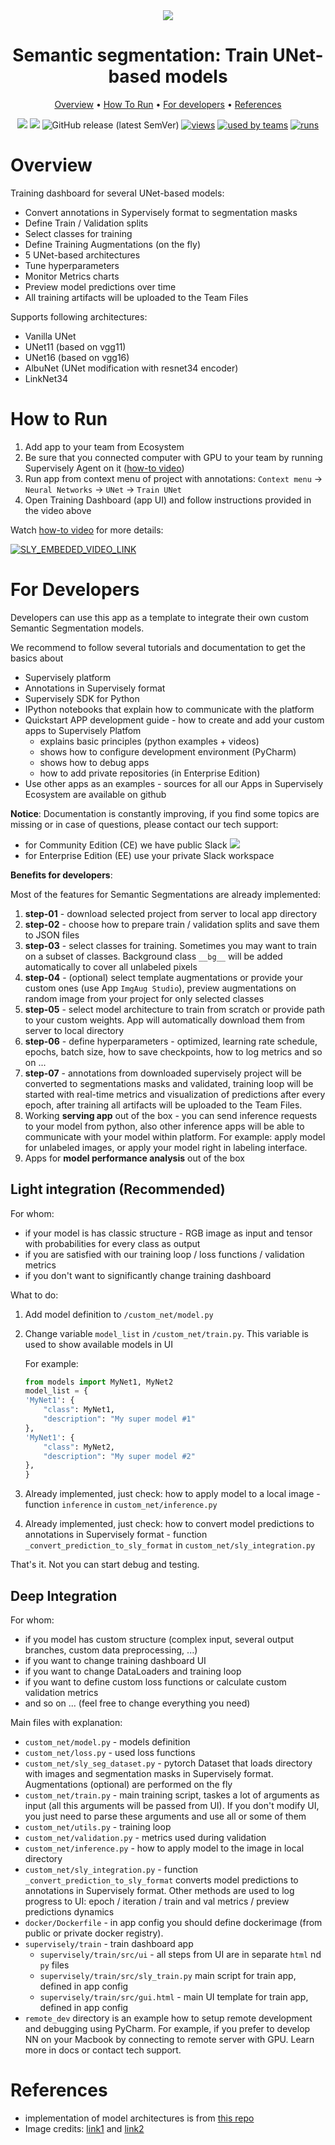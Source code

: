 <div align="center" markdown>
<img src="https://i.imgur.com/vh6d26z.png"/>

# Semantic segmentation: Train UNet-based models 

<p align="center">
  <a href="#Overview">Overview</a> •
  <a href="#How-To-Run">How To Run</a> •
  <a href="#For-Developers">For developers</a> •
  <a href="#References">References</a>
</p>


[![](https://img.shields.io/badge/supervisely-ecosystem-brightgreen)](https://ecosystem.supervise.ly/apps/supervisely-ecosystem/unet/supervisely/train)
[![](https://img.shields.io/badge/slack-chat-green.svg?logo=slack)](https://supervise.ly/slack)
![GitHub release (latest SemVer)](https://img.shields.io/github/v/release/supervisely-ecosystem/unet)
[![views](https://app.supervise.ly/public/api/v3/ecosystem.counters?repo=supervisely-ecosystem/unet/supervisely/train&counter=views&label=views)](https://supervise.ly)
[![used by teams](https://app.supervise.ly/public/api/v3/ecosystem.counters?repo=supervisely-ecosystem/unet/supervisely/serve&counter=downloads&label=used%20by%20teams)](https://supervise.ly)
[![runs](https://app.supervise.ly/public/api/v3/ecosystem.counters?repo=supervisely-ecosystem/unet/supervisely/train&counter=runs&label=runs&123)](https://supervise.ly)

</div>

# Overview

Training dashboard for several UNet-based models:
- Convert annotations in Sypervisely format to segmentation masks
- Define Train / Validation splits
- Select classes for training
- Define Training Augmentations (on the fly)
- 5 UNet-based architectures
- Tune hyperparameters
- Monitor Metrics charts
- Preview model predictions over time
- All training artifacts will be uploaded to the Team Files

Supports following architectures: 
- Vanilla UNet
- UNet11 (based on vgg11)
- UNet16 (based on vgg16)
- AlbuNet (UNet modification with resnet34 encoder)
- LinkNet34


# How to Run
1. Add app to your team from Ecosystem
2. Be sure that you connected computer with GPU to your team by running Supervisely Agent on it ([how-to video](https://youtu.be/aDqQiYycqyk))
3. Run app from context menu of project with annotations: `Context menu` -> `Neural Networks` -> `UNet` -> `Train UNet`
4. Open Training Dashboard (app UI) and follow instructions provided in the video above


Watch [how-to video](https://youtu.be/R9sbH3biCmQ) for more details:

<a data-key="sly-embeded-video-link" href="https://youtu.be/R9sbH3biCmQ" data-video-code="R9sbH3biCmQ">
    <img src="https://i.imgur.com/O47n1S1.png" alt="SLY_EMBEDED_VIDEO_LINK"  style="max-width:100%;">
</a>

# For Developers

Developers can use this app as a template to integrate their own custom Semantic 
Segmentation models.

We recommend to follow several tutorials and documentation to get the basics about 
- Supervisely platform
- Annotations in Supervisely format
- Supervisely SDK for Python
- IPython notebooks that explain how to communicate with the platform
- Quickstart APP development guide - how to create and add your custom apps to Supervisely Platfom
  - explains basic principles (python examples + videos)
  - shows how to configure development environment (PyCharm)
  - shows how to debug apps
  - how to add private repositories (in Enterprise Edition)
- Use other apps as an examples - sources for all our Apps in Supervisely Ecosystem are available on github

**Notice**: Documentation is constantly improving, if you find some topics are missing or in case of questions, please 
contact our tech support: 
- for Community Edition (CE) we have public Slack [![](https://img.shields.io/badge/slack-chat-green.svg?logo=slack)](https://supervise.ly/slack)
- for Enterprise Edition (EE) use your private Slack workspace

**Benefits for developers**:

Most of the features for Semantic Segmentations are already implemented:
1. **step-01** - download selected project from server to local app directory
2. **step-02** - choose how to prepare train / validation splits and save them to JSON files 
3. **step-03** - select classes for training. Sometimes you may want to train on a subset of classes. Background class `__bg__` will be added automatically to cover all unlabeled pixels
4. **step-04** - (optional) select template augmentations or provide your custom ones (use App `ImgAug Studio`), 
preview augmentations on random image from your project for only selected classes
5. **step-05** - select model architecture to train from scratch or provide path to your custom weights. App will automatically download them from server to local directory
6. **step-06** - define hyperparameters - optimized, learning rate schedule, epochs, batch size, how to save checkpoints, how to log metrics and so on ...
7. **step-07** - annotations from downloaded supervisely project will be converted to segmentations masks and validated, 
training loop will be started with real-time metrics and visualization of predictions after every epoch, after training 
all artifacts will be uploaded to the Team Files. 
8. Working **serving app** out of the box - you can send inference requests to your model from python, also other inference 
apps will be able to communicate with your model within platform. For example: apply model for unlabeled images, 
or apply your model right in labeling interface.
9. Apps for **model performance analysis** out of the box


## Light integration (Recommended)
For whom:
- if your model is has classic structure - RGB image as input and tensor with probabilities for every class as output  
- if you are satisfied with our training loop / loss functions / validation metrics
- if you don't want to significantly change training dashboard 

What to do:
1. Add model definition to `/custom_net/model.py`
2. Change variable `model_list` in `/custom_net/train.py`. This variable is used to show available models in UI

    For example:
    ```python
   from models import MyNet1, MyNet2
    model_list = {
    'MyNet1': {
        "class": MyNet1,
        "description": "My super model #1"
    },
   'MyNet1': {
        "class": MyNet2,
        "description": "My super model #2"
    },
   }
    ```
3. Already implemented, just check: how to apply model to a local image - function `inference` in `custom_net/inference.py`  
4. Already implemented, just check: how to convert model predictions to annotations in Supervisely format - function 
`_convert_prediction_to_sly_format` in `custom_net/sly_integration.py`

That's it. Not you can start debug and testing.   



## Deep Integration
For whom:
- if you model has custom structure (complex input, several output branches, custom data preprocessing, ...)
- if you want to change training dashboard UI
- if you want to change DataLoaders and training loop
- if you want to define custom loss functions or calculate custom validation metrics
- and so on ... (feel free to change everything you need)

Main files with explanation:
- `custom_net/model.py` - models definition
- `custom_net/loss.py` - used loss functions
- `custom_net/sly_seg_dataset.py` - pytorch Dataset that loads directory with images and segmentation masks in 
Supervisely format. Augmentations (optional) are performed on the fly
- `custom_net/train.py` - main training script, taskes a lot of arguments as input (all this arguments will be passed from UI).
If you don't modify UI, you just need to parse these arguments and use all or some of them
- `custom_net/utils.py` - training loop
- `custom_net/validation.py` - metrics used during validation
- `custom_net/inference.py` - how to apply model to the image in local directory
- `custom_net/sly_integration.py` - function `_convert_prediction_to_sly_format` converts model predictions to 
annotations in Supervisely format. Other methods are used to log progress to UI: epoch / iteration / train and val metrics / preview predictions dynamics
- `docker/Dockerfile` - in app config you should define dockerimage (from public or private docker registry). 
- `supervisely/train` - train dashboard app
  - `supervisely/train/src/ui` - all steps from UI are in separate `html` nd `py` files
  - `supervisely/train/src/sly_train.py` main script for train app, defined in app config
  - `supervisely/train/src/gui.html` - main UI template for train app, defined in app config
- `remote_dev` directory is an example how to setup remote development and debugging using PyCharm. 
For example, if you prefer to develop NN on your Macbook by connecting to remote server with GPU. Learn more in docs 
or contact tech support.  

# References

- implementation of model architectures is from [this repo](https://github.com/ternaus/robot-surgery-segmentation)
- Image credits: [link1](https://arxiv.org/abs/1505.04597) and [link2](https://tariq-hasan.github.io/concepts/computer-vision-semantic-segmentation/)
